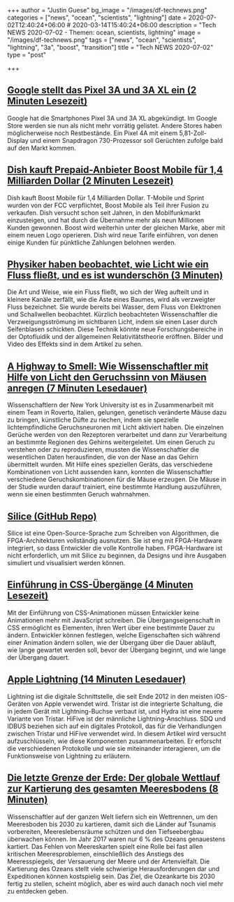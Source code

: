 +++
author = "Justin Guese"
bg_image = "/images/df-technews.png"
categories = ["news", "ocean", "scientists", "lightning"]
date = 2020-07-02T12:40:24+06:00 # 2020-03-14T15:40:24+06:00
description = "Tech NEWS 2020-07-02 - Themen: ocean, scientists, lightning"
image = "/images/df-technews.png"
tags = ["news", "ocean", "scientists", "lightning", "3a", "boost", "transition"]
title = "Tech NEWS 2020-07-02"
type = "post"

+++

## [Google stellt das Pixel 3A und 3A XL ein (2 Minuten Lesezeit)](https://www.theverge.com/2020/7/1/21310786/google-discontinues-pixel-3a-xl-4a-android-mid-range-budget/1/010001730f03e9c4-e468cbbf-fc72-4efe-869e-f4a24539371c-000000/HEAcq9BulPhBsWYgaEza1a7gcYLbGdu5I07wFppbeoo=148)

 Google hat die Smartphones Pixel 3A und 3A XL abgekündigt. Im Google Store werden sie nun als nicht mehr vorrätig gelistet. Andere Stores haben möglicherweise noch Restbestände. Ein Pixel 4A mit einem 5,81-Zoll-Display und einem Snapdragon 730-Prozessor soll Gerüchten zufolge bald auf den Markt kommen.

## [Dish kauft Prepaid-Anbieter Boost Mobile für 1,4 Milliarden Dollar (2 Minuten Lesezeit)](https://www.engadget.com/dish-acquires-boost-mobile-wireless-carrier-171217646.html/1/010001730f03e9c4-e468cbbf-fc72-4efe-869e-f4a24539371c-000000/6Yva_ImjwKaMsYtGsEht_BbZPw_sG8H6X9mWJY7TuQk=148)

 Dish kauft Boost Mobile für 1,4 Milliarden Dollar. T-Mobile und Sprint wurden von der FCC verpflichtet, Boost Mobile als Teil ihrer Fusion zu verkaufen. Dish versucht schon seit Jahren, in den Mobilfunkmarkt einzusteigen, und hat durch die Übernahme mehr als neun Millionen Kunden gewonnen. Boost wird weiterhin unter der gleichen Marke, aber mit einem neuen Logo operieren. Dish wird neue Tarife einführen, von denen einige Kunden für pünktliche Zahlungen belohnen werden.

## [Physiker haben beobachtet, wie Licht wie ein Fluss fließt, und es ist wunderschön (3 Minuten)](https://www.sciencealert.com/physicists-have-observed-light-flowing-like-a-river-and-it-s-beautiful/1/010001730f03e9c4-e468cbbf-fc72-4efe-869e-f4a24539371c-000000/GyRKgiFzmXEwn04MeJYo-WCavmJlIelshyjsueDcn0g=148)

 Die Art und Weise, wie ein Fluss fließt, wo sich der Weg aufteilt und in kleinere Kanäle zerfällt, wie die Äste eines Baumes, wird als verzweigter Fluss bezeichnet. Sie wurde bereits bei Wasser, dem Fluss von Elektronen und Schallwellen beobachtet. Kürzlich beobachteten Wissenschaftler die Verzweigungsströmung im sichtbaren Licht, indem sie einen Laser durch Seifenblasen schickten. Diese Technik könnte neue Forschungsbereiche in der Optofluidik und der allgemeinen Relativitätstheorie eröffnen. Bilder und Video des Effekts sind in dem Artikel zu sehen.

## [A Highway to Smell: Wie Wissenschaftler mit Hilfe von Licht den Geruchssinn von Mäusen anregen (7 Minuten Lesedauer)](https://singularityhub.com/2020/07/01/a-highway-to-smell-how-scientists-used-light-to-incept-smell-in-mice//1/010001730f03e9c4-e468cbbf-fc72-4efe-869e-f4a24539371c-000000/KDeKEN_Czjy9Sv_MmZwkYDZTaQaQ5voGLbRwlMHRN7Y=148)

 Wissenschaftlern der New York University ist es in Zusammenarbeit mit einem Team in Roverto, Italien, gelungen, genetisch veränderte Mäuse dazu zu bringen, künstliche Düfte zu riechen, indem sie spezielle lichtempfindliche Geruchsneuronen mit Licht aktiviert haben. Die einzelnen Gerüche werden von den Rezeptoren verarbeitet und dann zur Verarbeitung an bestimmte Regionen des Gehirns weitergeleitet. Um einen Geruch zu verstehen oder zu reproduzieren, mussten die Wissenschaftler die wesentlichen Daten herausfinden, die von der Nase an das Gehirn übermittelt wurden. Mit Hilfe eines speziellen Geräts, das verschiedene Kombinationen von Licht aussenden kann, konnten die Wissenschaftler verschiedene Geruchskombinationen für die Mäuse erzeugen. Die Mäuse in der Studie wurden darauf trainiert, eine bestimmte Handlung auszuführen, wenn sie einen bestimmten Geruch wahrnahmen.

## [Silice (GitHub Repo)](https://github.com/sylefeb/Silice/1/010001730f03e9c4-e468cbbf-fc72-4efe-869e-f4a24539371c-000000/O22FkWUbj2vH8qdCiu0QUWTfVocQmcj9PLukBHiOPqc=148)

 Silice ist eine Open-Source-Sprache zum Schreiben von Algorithmen, die FPGA-Architekturen vollständig ausnutzen. Sie ist eng mit FPGA-Hardware integriert, so dass Entwickler die volle Kontrolle haben. FPGA-Hardware ist nicht erforderlich, um mit Silice zu beginnen, da Designs und ihre Ausgaben simuliert und visualisiert werden können.

## [Einführung in CSS-Übergänge (4 Minuten Lesezeit)](https://nelsonmichael.dev/introduction-to-css-transitions-ckc396nae003u5es1097h5rr1/1/010001730f03e9c4-e468cbbf-fc72-4efe-869e-f4a24539371c-000000/eZ1KYVsNw8Fl5mbhbLjydwwqVwqv7FrXOkQW2VMSkBA=148)

 Mit der Einführung von CSS-Animationen müssen Entwickler keine Animationen mehr mit JavaScript schreiben. Die Übergangseigenschaft in CSS ermöglicht es Elementen, ihren Wert über eine bestimmte Dauer zu ändern. Entwickler können festlegen, welche Eigenschaften sich während einer Animation ändern sollen, wie der Übergang über die Dauer abläuft, wie lange gewartet werden soll, bevor der Übergang beginnt, und wie lange der Übergang dauert.

## [Apple Lightning (14 Minuten Lesedauer)](https://nyansatan.github.io/lightning//1/010001730f03e9c4-e468cbbf-fc72-4efe-869e-f4a24539371c-000000/cPXIgj59NPEx-pQ6TBU4-wcHYZdawN987T4cOZUdXkQ=148)

 Lightning ist die digitale Schnittstelle, die seit Ende 2012 in den meisten iOS-Geräten von Apple verwendet wird. Tristar ist die integrierte Schaltung, die in jedem Gerät mit Lightning-Buchse verbaut ist, und Hydra ist eine neuere Variante von Tristar. HiFive ist der männliche Lightning-Anschluss. SDQ und IDBUS beziehen sich auf ein digitales Protokoll, das für die Verhandlungen zwischen Tristar und HiFive verwendet wird. In diesem Artikel wird versucht aufzuschlüsseln, wie diese Komponenten zusammenarbeiten. Er erforscht die verschiedenen Protokolle und wie sie miteinander interagieren, um die Funktionsweise von Lightning zu erläutern.

## [Die letzte Grenze der Erde: Der globale Wettlauf zur Kartierung des gesamten Meeresbodens (8 Minuten)](https://www.theguardian.com/environment/2020/jun/30/earths-final-frontier-the-global-race-to-map-the-entire-ocean-floor/1/010001730f03e9c4-e468cbbf-fc72-4efe-869e-f4a24539371c-000000/vI-6GlTDal470gAd6-KyfJEbdySAiE8V9ggamK9DEZg=148)

 Wissenschaftler auf der ganzen Welt liefern sich ein Wettrennen, um den Meeresboden bis 2030 zu kartieren, damit sich die Länder auf Tsunamis vorbereiten, Meereslebensräume schützen und den Tiefseebergbau überwachen können. Im Jahr 2017 waren nur 6 % des Ozeans genauestens kartiert. Das Fehlen von Meereskarten spielt eine Rolle bei fast allen kritischen Meeresproblemen, einschließlich des Anstiegs des Meeresspiegels, der Versauerung der Meere und der Artenvielfalt. Die Kartierung des Ozeans stellt viele schwierige Herausforderungen dar und Expeditionen können kostspielig sein. Das Ziel, die Ozeankarte bis 2030 fertig zu stellen, scheint möglich, aber es wird auch danach noch viel mehr zu entdecken geben.

